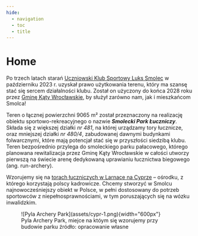 ```yaml
---
hide:
  - navigation
  - toc
  - title
---
```

# Home

Po trzech latach starań [Uczniowski Klub Sportowy Luks Smolec](https://uksluks.pl) w październiku 2023 r. uzyskał prawo użytkowania terenu, który ma szansę stać się sercem działalności klubu. Został on użyczony do końca 2028 roku przez [Gminę Kąty Wrocławskie](https://www.katywroclawskie.pl), by służył zarówno nam, jak i mieszkańcom Smolca!

Teren o łącznej powierzchni 9065 m² został przeznaczony na realizację  obiektu sportowo-rekreacyjnego o nazwie ***Smolecki Park Łuczniczy***. Składa się z większej działki *nr 481*, na której urządzamy tory łucznicze, oraz mniejszej działki *nr 480/4*, zabudowanej dawnymi budynkami folwarcznymi, które mają potencjał stać się w przyszłości siedzibą klubu. Teren bezpośrednio przylega do smoleckiego parku pałacowego, którego planowana rewitalizacja przez Gminę Kąty Wrocławskie w całości utworzy pierwszą na świecie arenę dedykowaną uprawianiu łucznictwa biegowego (ang. run-archery).

Wzorujemy się na [torach łuczniczych w Larnace na Cyprze](https://larnakaregion.com/pyla-hits-the-bullseye-with-archery-park) – ośrodku, z którego korzystają polscy kadrowicze. Chcemy stworzyć w Smolcu najnowocześniejszy obiekt w Polsce, w pełni dostosowany do potrzeb sportowców z niepełnosprawnościami, w tym poruszających się na wózku inwalidzkim.

<figure markdown="span">
  ![Pyla Archery Park](assets/cypr-1.png){width="600px"}
  <figcaption>Pyla Archery Park, miejce na któym się wzorujemy przy budowie parku
    źródło: opracowanie własne</figcaption>
</figure>

<!-- Zespoł architektow (Joanna Smoczynska-Bazan i Wojciech Bazan oraz dodatkowo zaproszony do zespołu Mikołaj Gomołka) w czerwcu 2024 roku rozpoczęli przygotowywanie szczegołowej koncepcji zagospodarowania obu działek wraz z koncepcją architektoniczną rewitalizacji i rozbudowy istniejących dawnych budynkow folwarcznych.

Po prawej stronie torów (od wschodu), widoczna [Alej Łuczników](avenue.md) z bukami czerwonolistnymi. Z lewej storny torów (na zachód), alejki z torów połączone zostaną z [Parkiem w Smolecu](https://www.google.com/maps/place/Park+w+Smolcu/@51.076453,16.8838042,355m/data=!3m1!1e3!4m10!1m2!2m1!1sParkiem+Smoleckim!3m6!1s0x470fc1bdb23323dd:0x1742ea66a9689723!8m2!3d51.0768577!4d16.8840676!15sChFQYXJraWVtIFNtb2xlY2tpbZIBBHBhcmvgAQA!16s%2Fg%2F11r1jk6f3d?entry=ttu), dzięki czemu możliwe jest trenowanie i organizowanie zawodów łucznictwa biegowego (run-archery). Od części południowej dostępne jest całe zaplecze torów, od magazynów i szatni po trybuny dla kibiców.

<figure markdown="span">
  ![Smolecki Park Łuczniczy](assets/smolec_widok_z_lotu_ptaka_04_a.jpg){width=1200px"}
  <figcaption>Smolecki Park Łuczniczy, widok z lotu ptaka na podstawie wstępnego projektu. 
    Opracowanie rzutow i wizualizacji: Wojciech Bazan, Mikołaj Gomołka, Joanna Smoczynska-Bazan</figcaption>
</figure> -->
